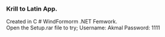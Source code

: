 ### Krill to Latin App.
Created in C # WindFormorm .NET Femwork. <br>
Open the Setup.rar file to try;
Username: Akmal
Password: 1111
